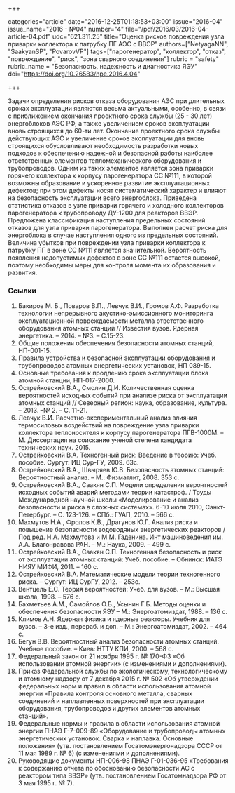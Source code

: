 +++

categories="article"
date="2016-12-25T01:18:53+03:00"
issue="2016-04"
issue_name="2016 - №04"
number="4"
file="/pdf/2016/03/2016-04-article-04.pdf"
udc="621.311.25"
title="Оценка рисков повреждения узла приварки коллектора к патрубку ПГ АЭС с ВВЭР"
authors=["NetyagaNN", "SaakyanSP", "PovarovVP"]
tags=["парогенератор", "коллектор", "отказ", "повреждение", "риск", "зона сварного соединения"]
rubric = "safety"
rubric_name = "Безопасность, надежность и диагностика ЯЭУ"
doi="https://doi.org/10.26583/npe.2016.4.04"

+++

Задачи определения рисков отказа оборудования АЭС при длительных сроках эксплуатации являются весьма актуальными, особенно, в связи с приближением окончания проектного срока службы (25 - 30 лет) энергоблоков АЭС РФ, а также увеличением сроков эксплуатации вновь строящихся до 60-ти лет. Окончание проектного срока службы действующих АЭС и увеличение сроков эксплуатации для вновь строящихся обусловливают необходимость разработки новых подходов к обеспечению надежной и безопасной работы наиболее ответственных элементов тепломеханического оборудования и трубопроводов. Одним из таких элементов является зона приварки горячего коллектора к корпусу парогенератора СС №111, в которой возможны образование и ускоренное развитие эксплуатационных дефектов; при этом дефекты носят систематический характер и влияют на безопасность эксплуатации всего энергоблока. Приведена статистика отказов в узле приварки горячего и холодного коллекторов парогенератора к трубопроводу ДУ-1200 для реакторов ВВЭР. Предложена классификация наступления предельных состояний отказов для узла приварки парогенератора. Выполнен расчет риска для энергоблока в случае наступления одного из предельных состояний. Величина убытков при повреждении узла приварки коллектора к патрубку ПГ в зоне СС №111 является значительной. Вероятность появления недопустимых дефектов в зоне СС №111 остается высокой, поэтому необходимы меры для контроля момента их образования и развития.

### Ссылки

1. Бакиров М. Б., Поваров В.П., Левчук В.И., Громов А.Ф. Разработка технологии непрерывного акустико-эмиссионного мониторинга эксплуатационной повреждаемости металла ответственного оборудования атомных станций // Известия вузов. Ядерная энергетика. – 2014. – №3. – С.15-23.
2. Общие положения обеспечения безопасности атомных станций, НП-001-15.
3. Правила устройства и безопасной эксплуатации оборудования и трубопроводов атомных энергетических установок, НП 089-15.
4. Основные требования к продлению срока эксплуатации блока атомной станции, НП-017-2000.
5. Острейковский В.А., Смолин Д.И. Количественная оценка вероятностей исходных событий при анализе риска от эксплуатации атомных станций // Северный регион: наука, образование, культура. – 2013. –№ 2. – С. 11-21.
6. Левчук В.И. Расчетно-экспериментальный анализ влияния термосиловых воздействий на повреждение узла приварки коллектора теплоносителя к корпусу парогенератора ПГВ-1000М. – М. Диссертация на соискание ученой степени кандидата технических наук. 2015.
7. Острейковский В.А. Техногенный риск: Введение в теорию: Учеб. пособие. Сургут: ИЦ Сур-ГУ, 2009. 63с.
8. Острейковский В.А., Швыряев Ю.В. Безопасность атомных станций: Вероятностный анализ. – М.: Физматлит, 2008. 353 с.
9. Острейковский В.А., Саакян С.П. Модели определения вероятностей исходных событий аварий методами теории катастроф. / Труды Международной научной школы «Моделирование и анализ безопасности и риска в сложных системах». 6-10 июля 2010, Санкт-Петербург. – С. 123-126. – СПб.: ГУАП, 2010. – 566 с.
10. Махмутов Н.А., Фролов К.В., Драгунов Ю.Г. Анализ риска и повышение безопасности водоводяных энергетических реакторов / Под ред. Н.А. Махмутова и М.М. Гаденина. Инт машиноведения им. А.А. Благонравова РАН. – М.: Наука, 2009. – 499 с.
11. Острейковский В.А., Саакян С.П. Техногенная безопасность и риск от эксплуатации атомных станций: Учеб. пособие. – Обнинск: ИАТЭ НИЯУ МИФИ, 2011. – 160 с.
12. Острейковский В.А. Математические модели теории техногенного риска. – Сургут: ИЦ СурГУ, 2012. – 253с.
13. Вентцель Е.С. Теория вероятностей: Учеб. для вузов. – М.: Высшая школа, 1998. – 576 с.
14. Бахметьев А.М., Самойлов О.Б., Усынин Г.Б. Методы оценки и обеспечения безопасности ЯЭУ – М.: Энергоатомиздат, 1988. – 136 с.
15. Климов А.Н. Ядерная физика и ядерные реакторы. Учебник для вузов. – 3-е изд., перераб. и доп. – М.: Энергоатомиздат, 2002. – 464 c.
16. Бегун В.В. Вероятностный анализ безопасности атомных станций. Учебное пособие. – Киев: НТТУ КПИ, 2000. – 568 с.
17. Федеральный закон от 21 ноября 1995 г. № 170-ФЗ «Об использовании атомной энергии» (с изменениями и дополнениями).
18. Приказ Федеральной службы по экологическому, технологическому и атомному надзору от 7 декабря 2015 г. № 502 «Об утверждении федеральных норм и правил в области использования атомной энергии «Правила контроля основного металла, сварных соединений и наплавленных поверхностей при эксплуатации оборудования, трубопроводов и других элементов атомных станций».
19. Федеральные нормы и правила в области использования атомной энергии ПНАЭ Г-7-009-89 «Оборудование и трубопроводы атомных энергетических установок. Сварка и наплавка. Основные положения» (утв. постановлением Госатомэнергонадзора СССР от 11 мая 1989 г. № 6) (с изменениями и дополнениями).
20. Руководящие документы НП-006-98 ПНАЭ Г-01-036-95 «Требования к содержанию отчета по обоснованию безопасности АС с реактором типа ВВЭР» (утв. постановлением Госатомнадзора РФ от 3 мая 1995 г. № 7).